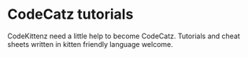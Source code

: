 # CodeCatz tutorials

CodeKittenz need a little help to become CodeCatz. Tutorials and cheat sheets written in kitten friendly language welcome. 